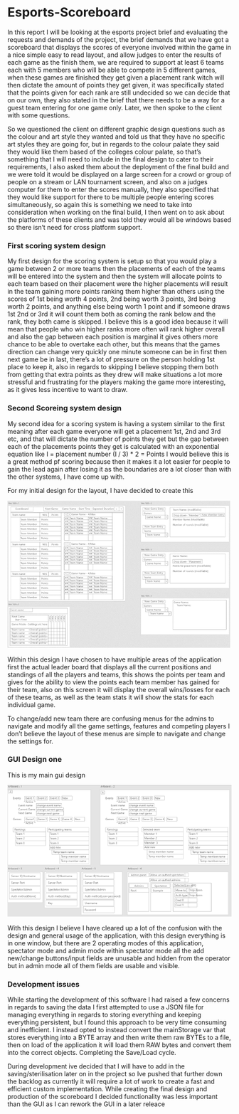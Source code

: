 # Esports-Scoreboard

In this report I will be looking at the esports project brief and evaluating the requests and demands of the project, the brief demands that we have got a scoreboard that displays the scores of everyone involved within the game in a nice simple easy to read layout, and allow judges to enter the results of each game as the finish them, we are required to support at least 6 teams each with 5 members who will be able to compete in 5 different games, when these games are finished they get given a placement rank witch will then dictate the amount of points they get given, it was specifically stated that the points given for each rank are still undecided so we can decide that on our own, they also stated in the brief that there needs to be a way for a guest team entering for one game only. Later, we then spoke to the client with some questions.

So we questioned the client on different graphic design questions such as the colour and art style they wanted and told us that they have no specific art styles they are going for, but in regards to the colour palate they said they would like them based of the colleges colour palate, so that’s something that I will need to include in the final design to cater to their requirements, 
I also asked them about the deployment of the final build and we were told it would be displayed on a large screen for a crowd or group of people on a stream or LAN tournament screen, and also on a judges computer for them to enter the scores manually, they also specified that they would like support for there to be multiple people entering scores simultaneously, so again this is something we need to take into consideration when working on the final build, I then went on to ask about the platforms of these clients and was told they would all be windows based so there isn’t need for cross platform support.




### First scoring system design

My first design for the scoring system is setup so that you would play a game between 2 or more teams then the placements of each of the teams will be entered into the system and then the system will allocate points to each team based on their placement were the higher placements will result in the team gaining more points ranking them higher than others using the scores of 
1st being worth 4 points, 
2nd being worth 3 points, 
3rd being worth 2 points, 
and anything else being worth 1 point
and if someone draws 1st 2nd or 3rd it will count them both as coming the rank below and the rank, they both came is skipped.
I believe this is a good idea because it will mean that people who win higher ranks more often will rank higher overall and also the gap between each position is marginal it gives others more chance to be able to overtake each other, but this means that the games direction can change very quickly one minute someone can be in first then next game be in last, there’s a lot of pressure on the person holding 1st place to keep it, also in regards to skipping I believe stopping them both from getting that extra points as they drew will make situations a lot more stressful and frustrating for the players making the game more interesting, as it gives less incentive to want to draw.


### Second Scoreing system design

My second idea for a scoring system is having a system similar to the first meaning after each game everyone will get a placement 1st, 2nd and 3rd etc, and that will dictate the number of points they get but the gap between each of the placements points they get is calculated with an exponential equation like
I = placement number
(I / 3) * 2 = Points
I would believe this is a great method pf scoring  because then it makes it a lot easier for people to gain the lead again after losing it as the boundaries are a lot closer than with the other systems, I have come up with.


For my initial design for the layout, I have decided to create this

![Image 1](docs/image1.png)

Within this design I have chosen to have multiple areas of the application first the actual leader board that displays all the current positions and standings of all the players and teams, this shows the points per team and gives for the ability to view the points each team member has gained for their team, also on this screen it will display the overall wins/losses for each of these teams, as well as the team stats it will show the stats for each individual game.

To change/add new team there are confusing menus for the admins to navigate and modify all the game settings, features and competing players I don’t believe the layout of these menus are simple to navigate and change the settings for.



### GUI Design one

This is my main gui  design

![Image 2](docs/image2.png)

With this design I believe I have cleared up a lot of the confusion with the design and general usage of the application, with this design everything is in one window, but there are 2 operating modes of this application, spectator mode and admin mode within spectator mode all the add new/change buttons/input fields are unusable and hidden from the operator but in admin mode all of them fields are usable and visible.


### Development issues

While starting the development of this software I had raised a few concerns in regards to saving the data  I first attempted to use a JSON file for managing everything in regards to storing everything and keeping everything persistent, but I found this approach to be very time consuming and inefficient. I instead opted to instead convert the mainStorage var that stores everything into a BYTE array and then write them raw BYTEs to a file, then on load of the application it will load them RAW bytes and convert them into the correct objects. Completing the Save/Load cycle.

During development ive decided that I will have to add in the saving/sterilisation later on in the project so Ive pushed that further down the backlog as currently it will require a lot of work to create a fast and efficient custom implementation.
While creating the final design and production of the scoreboard I decided functionality was less important than the GUI as I can rework the GUI in a later releace 
